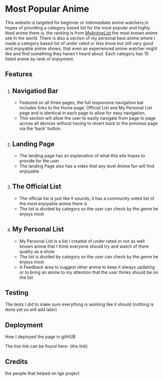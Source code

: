 # Most Popular Anime
This website is targeted for beginner or intermediate anime watchers,in hopes of providing  a category based list for the most popular and highly liked anime there is, the ranking is from [MyAnimeList](https://myanimelist.net/) the most known anime site in the world. There is also a section of my personal best anime where I made a category based list of under rated or less know but still very good and enjoyable anime shows, that even an experienced anime watcher might like and find something they haven't heard about. Each category has 10 listed anime by rank of enjoyment.

## Features
<ol>
<li><h2>Navigatiod Bar</h2></li>
<ul>
<li>Featured on all three pages, the full responsive navigation bar includes links to the  Home page, Official List and My Personal List page and is identical in each page to allow for easy navigation.</li>
<li>This section will allow the user to easily navigate from page to page across all devices without having to revert back to the previous page via the ‘back’ button.</li>
</ul>
<li><h2>Landing Page</h2></li>
<ul>
<li>The landing page has an explanation of what this site hopes to provide for the user</li>
<li>The landing Page also has a video that any level Anime fan will find enjoyable</li>
</ul>
<li><h2>The Official List</h2></li>
<ul>
<li>The official list is just like it sounds, it has a community voted list of the most enjoyable anime there is</li>
<li>The list is divided by category so the user can check by the genre he enjoys most</li>
</ul>
<li><h2>My Personal List</h2></li>
<ul>
<li>My Personal List is a list I created of under rated or not as well known anime that I think everyone should try and watch of there quality as a show</li>
<li>The list is divided by category so the user can check by the genre he enjoys most</li>
<li>A Feedback area to suggest other anime to keep it always updating or to bring an anime to my attention that the user thinks should be on the list</li>
</ul>
</ol>

## Testing
The tests I did to make sure everything is working like it should (nothing is done yet so will add later)

## Deployment
How I deployed the page in gitHUB

The live link can be found here- (the link)

## Credits
the people that helped on tge project